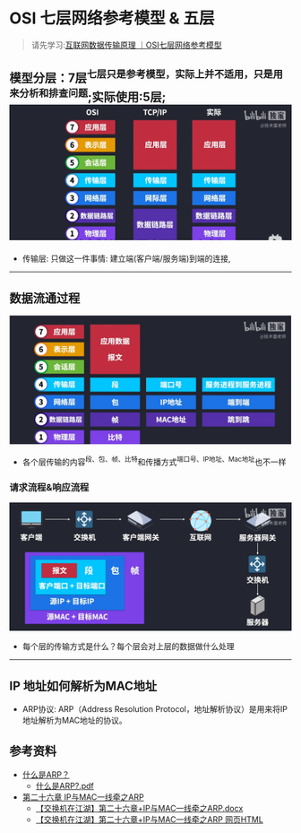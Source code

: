 # OSI 七层网络参考模型 & 五层
> 请先学习:[互联网数据传输原理 ｜OSI七层网络参考模型](../../010.LESSONS/786880370_u1-1-208.mp4)

## 模型分层：7层<sup>七层只是参考模型，实际上并不适用，只是用来分析和排查问题</sup>;实际使用:5层; ![wechat_2025-05-26_062935_508.png](../pics/wechat_2025-05-26_062935_508.png)
- 传输层: 只做这一件事情: 建立端(客户端/服务端)到端的连接,

---

## 数据流通过程 
![wechat_2025-05-26_062451_715.png](./../pics/wechat_2025-05-26_062451_715.png)
 - 各个层传输的内容<sup>段、包、帧、比特</sup>和传播方式<sup>端口号、IP地址、Mac地址</sup>也不一样

### 请求流程&响应流程
![wechat_2025-05-26_070013_013.png](../pics/wechat_2025-05-26_070013_013.png)
  - 每个层的传输方式是什么？每个层会对上层的数据做什么处理


---
## IP 地址如何解析为MAC地址
+ ARP协议: ARP（Address Resolution Protocol，地址解析协议）是用来将IP地址解析为MAC地址的协议。


## 参考资料
+ [什么是ARP？](https://info.support.huawei.com/info-finder/encyclopedia/zh/ARP.html)
  - [什么是ARP?.pdf](../005.REFS/什么是ARP？它是如何进行地址解析的？%20-%20华为.pdf)
+ [第二十六章 IP与MAC一线牵之ARP](https://forum.huawei.com/enterprise/cn/zh/thread/blog/580887527756283904?blogId=580887527756283904)
   - [【交换机在江湖】第二十六章+IP与MAC一线牵之ARP.docx](./../005.REFS/【交换机在江湖】第二十六章+IP与MAC一线牵之ARP.docx)
   - [【交换机在江湖】第二十六章+IP与MAC一线牵之ARP 网页HTML](../005.REFS/%20IP与MAC一线牵之ARP/【交换机在江湖】第二十六章%20IP与MAC一线牵之ARP.html)